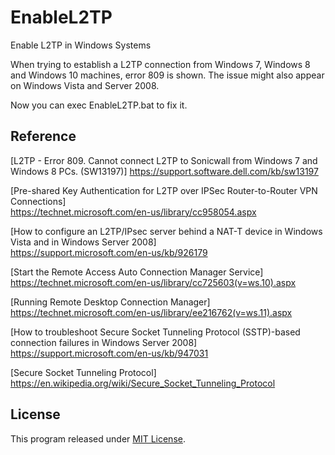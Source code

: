 # EnableL2TP
Enable L2TP in Windows Systems

When trying to establish a L2TP connection from Windows 7, Windows 8 and Windows 10 machines, error 809 is shown.
The issue might also appear on Windows Vista and Server 2008.

Now you can exec EnableL2TP.bat to fix it.

## Reference
[L2TP - Error 809. Cannot connect L2TP to Sonicwall from Windows 7 and Windows 8 PCs. (SW13197)] 
https://support.software.dell.com/kb/sw13197

[Pre-shared Key Authentication for L2TP over IPSec Router-to-Router VPN Connections]  
https://technet.microsoft.com/en-us/library/cc958054.aspx 

[How to configure an L2TP/IPsec server behind a NAT-T device in Windows Vista and in Windows Server 2008]  
https://support.microsoft.com/en-us/kb/926179

[Start the Remote Access Auto Connection Manager Service]  
https://technet.microsoft.com/en-us/library/cc725603(v=ws.10).aspx

[Running Remote Desktop Connection Manager]  
https://technet.microsoft.com/en-us/library/ee216762(v=ws.11).aspx

[How to troubleshoot Secure Socket Tunneling Protocol (SSTP)-based connection failures in Windows Server 2008]  
https://support.microsoft.com/en-us/kb/947031

[Secure Socket Tunneling Protocol]  
https://en.wikipedia.org/wiki/Secure_Socket_Tunneling_Protocol

## License

This program released under [MIT License](LICENSE).
